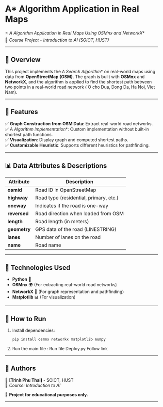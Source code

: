 # A* Algorithm Application in Real Maps

⭐ **A* Algorithm Application in Real Maps Using OSMnx and NetworkX**  
📌 *Course Project - Introduction to AI (SOICT, HUST)*

---

## 📌 Overview
This project implements the **A* Search Algorithm** on real-world maps using data from **OpenStreetMap (OSM)**. The graph is built with **OSMnx** and **NetworkX**, and the algorithm is applied to find the shortest path between two points in a real-world road network ( O cho Dua, Dong Da, Ha Noi, Viet Nam).

---

## 📂 Features
✅ **Graph Construction from OSM Data**: Extract real-world road networks.  
✅ **A* Algorithm Implementation**: Custom implementation without built-in shortest path functions.  
✅ **Visualization**: Display graph and computed shortest paths.  
✅ **Customizable Heuristic**: Supports different heuristics for pathfinding.  

---

## 📊 Data Attributes & Descriptions
| Attribute  | Description |
|------------|-------------|
| **osmid**  | Road ID in OpenStreetMap |
| **highway** | Road type (residential, primary, etc.) |
| **oneway**  | Indicates if the road is one-way |
| **reversed** | Road direction when loaded from OSM |
| **length**  | Road length (in meters) |
| **geometry** | GPS data of the road (LINESTRING) |
| **lanes**  | Number of lanes on the road |
| **name**  | Road name |

---

## 📌 Technologies Used
- **Python** 🐍
- **OSMnx** 🌍 (For extracting real-world road networks)
- **NetworkX** 🔗 (For graph representation and pathfinding)
- **Matplotlib** 📊 (For visualization)

---

## 🚀 How to Run
1. Install dependencies:
   ```bash
   pip install osmnx networkx matplotlib numpy
   ```
2. Run the main file :
   Run file Deploy.py
   Follow link
   
---

## 📌 Authors
🔹 **[Trinh Phu Thai]** - SOICT, HUST  
📌 *Course: Introduction to AI*  

🎯 **Project for educational purposes only.**

---

